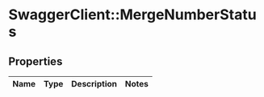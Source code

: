# SwaggerClient::MergeNumberStatus

## Properties
Name | Type | Description | Notes
------------ | ------------- | ------------- | -------------


